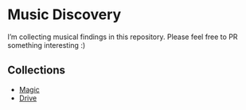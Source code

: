 # Music Discovery

I’m collecting musical findings in this repository. Please feel free to PR something interesting :)

## Collections

- [Magic](magic.md)
- [Drive](drive.md)
